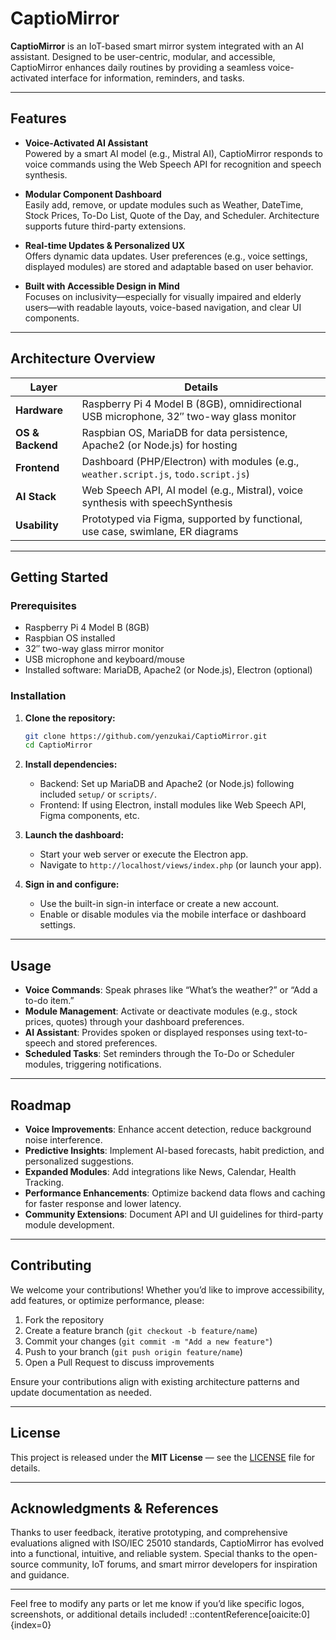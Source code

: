 # CaptioMirror

**CaptioMirror** is an IoT-based smart mirror system integrated with an AI assistant. Designed to be user-centric, modular, and accessible, CaptioMirror enhances daily routines by providing a seamless voice-activated interface for information, reminders, and tasks.

---

##  Features

- **Voice-Activated AI Assistant**  
  Powered by a smart AI model (e.g., Mistral AI), CaptioMirror responds to voice commands using the Web Speech API for recognition and speech synthesis.

- **Modular Component Dashboard**  
  Easily add, remove, or update modules such as Weather, DateTime, Stock Prices, To-Do List, Quote of the Day, and Scheduler. Architecture supports future third-party extensions.

- **Real-time Updates & Personalized UX**  
  Offers dynamic data updates. User preferences (e.g., voice settings, displayed modules) are stored and adaptable based on user behavior.

- **Built with Accessible Design in Mind**  
  Focuses on inclusivity—especially for visually impaired and elderly users—with readable layouts, voice-based navigation, and clear UI components.

---

##  Architecture Overview

| Layer              | Details                                                                 |
|-------------------|-------------------------------------------------------------------------|
| **Hardware**       | Raspberry Pi 4 Model B (8GB), omnidirectional USB microphone, 32″ two-way glass monitor |
| **OS & Backend**   | Raspbian OS, MariaDB for data persistence, Apache2 (or Node.js) for hosting |
| **Frontend**       | Dashboard (PHP/Electron) with modules (e.g., `weather.script.js`, `todo.script.js`) |
| **AI Stack**       | Web Speech API, AI model (e.g., Mistral), voice synthesis with speechSynthesis |
| **Usability**      | Prototyped via Figma, supported by functional, use case, swimlane, ER diagrams|

---

##  Getting Started

###  Prerequisites
- Raspberry Pi 4 Model B (8GB)
- Raspbian OS installed
- 32″ two-way glass mirror monitor
- USB microphone and keyboard/mouse
- Installed software: MariaDB, Apache2 (or Node.js), Electron (optional)

###  Installation
1. **Clone the repository:**
    ```bash
    git clone https://github.com/yenzukai/CaptioMirror.git
    cd CaptioMirror
    ```

2. **Install dependencies:**
   - Backend: Set up MariaDB and Apache2 (or Node.js) following included `setup/` or `scripts/`.
   - Frontend: If using Electron, install modules like Web Speech API, Figma components, etc.

3. **Launch the dashboard:**
   - Start your web server or execute the Electron app.
   - Navigate to `http://localhost/views/index.php` (or launch your app).

4. **Sign in and configure:**
   - Use the built-in sign-in interface or create a new account.
   - Enable or disable modules via the mobile interface or dashboard settings.

---

##  Usage

- **Voice Commands**: Speak phrases like “What’s the weather?” or “Add a to-do item.”
- **Module Management**: Activate or deactivate modules (e.g., stock prices, quotes) through your dashboard preferences.
- **AI Assistant**: Provides spoken or displayed responses using text-to-speech and stored preferences.
- **Scheduled Tasks**: Set reminders through the To-Do or Scheduler modules, triggering notifications.

---

##  Roadmap

-  **Voice Improvements**: Enhance accent detection, reduce background noise interference.
-  **Predictive Insights**: Implement AI-based forecasts, habit prediction, and personalized suggestions.
-  **Expanded Modules**: Add integrations like News, Calendar, Health Tracking.
-  **Performance Enhancements**: Optimize backend data flows and caching for faster response and lower latency.
-  **Community Extensions**: Document API and UI guidelines for third-party module development.

---

##  Contributing

We welcome your contributions! Whether you’d like to improve accessibility, add features, or optimize performance, please:

1. Fork the repository  
2. Create a feature branch (`git checkout -b feature/name`)  
3. Commit your changes (`git commit -m "Add a new feature"`)  
4. Push to your branch (`git push origin feature/name`)  
5. Open a Pull Request to discuss improvements  

Ensure your contributions align with existing architecture patterns and update documentation as needed.

---

##  License

This project is released under the **MIT License** — see the [LICENSE](LICENSE) file for details.

---

##  Acknowledgments & References

Thanks to user feedback, iterative prototyping, and comprehensive evaluations aligned with ISO/IEC 25010 standards, CaptioMirror has evolved into a functional, intuitive, and reliable system. Special thanks to the open-source community, IoT forums, and smart mirror developers for inspiration and guidance.

---

Feel free to modify any parts or let me know if you’d like specific logos, screenshots, or additional details included!
::contentReference[oaicite:0]{index=0}
